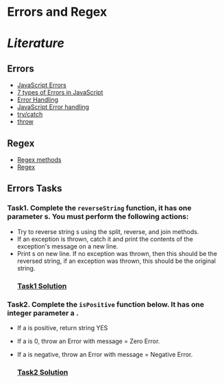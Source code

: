 # **Errors and Regex**

# _Literature_

## **Errors**

- [JavaScript Errors](https://developer.mozilla.org/en-US/docs/Web/JavaScript/Reference/Global_Objects/Error)
- [7 types of Errors in JavaScript](https://blog.bitsrc.io/types-of-native-errors-in-javascript-you-must-know-b8238d40e492)
- [Error Handling](https://javascript.info/try-catch)
- [JavaScript Error handling](https://www.tutorialrepublic.com/javascript-tutorial/javascript-error-handling.php)
- [try/catch](https://developer.mozilla.org/en-US/docs/Web/JavaScript/Reference/Statements/try...catch)
- [throw](https://developer.mozilla.org/en-US/docs/Web/JavaScript/Reference/Statements/throw)

## **Regex**

- [Regex methods](https://javascript.info/regexp-methods)
- [Regex](https://developer.mozilla.org/en-US/docs/Web/JavaScript/Guide/Regular_Expressions)

## **Errors Tasks**

### Task1. Complete the `reverseString` function, it has one parameter s. You must perform the following actions:

- Try to reverse string s using the split, reverse, and join methods.
- If an exception is thrown, catch it and print the contents of the exception's message on a new line.
- Print s on new line. If no exception was thrown, then this should be the reversed string, if an exception was thrown, this should be the original string.
  ### [Task1 Solution](https://github.com/Davit9494/Errors_Regex/blob/master/t1_reverseString.js)

### Task2.</span> Complete the `isPositive` function below. It has one integer parameter a .

- If a is positive, return string YES
- If a is 0, throw an Error with message = Zero Error.
- If a is negative, throw an Error with message = Negative Error.

  ### [Task2 Solution](https://github.com/Davit9494/Errors_Regex/blob/master/t2_isPositive.js)
